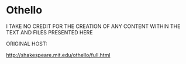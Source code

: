 # Othello

I TAKE NO CREDIT FOR THE CREATION OF ANY CONTENT WITHIN THE TEXT AND FILES PRESENTED HERE

ORIGINAL HOST: 

http://shakespeare.mit.edu/othello/full.html

